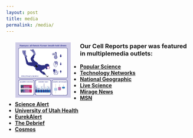 ```yaml
---
layout: post
title: media
permalink: /media/
---
```


<section class="media-coverage">
  <img src="/figures/VisualAbHae.jpg" alt="graphicalAbtract" style="float:left;padding-left:25px;padding-right:25px;width:150px">
  <h3>Our Cell Reports paper was featured in multiplemedia outlets: </h3>
  <ul class="media-links">
    <li><a href="https://www.popsci.com/science/korea-women-divers-genetics/" target="_blank"><strong>Popular Science</strong></a></li>
    <li><a href="https://www.technologynetworks.com/tn/news/genetic-differences-help-haenyeo-divers-survive-high-pressure-environments-399280" target="_blank"><strong>Technology Networks</strong></a></li>
    <li><a href="https://www.nationalgeographic.com/health/article/jeju-korea-women-divers-genetic-adaptations" target="_blank"><strong>National Geographic</strong></a></li>
    <li><a href="https://www.livescience.com/health/genetics/legendary-women-of-the-sea-in-south-korea-freedive-well-into-their-80s-a-new-study-hints-at-how" target="_blank"><strong>Live Science</strong></a></li>
    <li><a href="https://www.miragenews.com/korean-haenyeo-divers-show-cold-water-genetic-1453864/" target="_blank"><strong>Mirage News</strong></a></li>
    <li><a href="https://www.msn.com/en-us/health/other/genetic-analysis-of-all-women-extreme-divers-finds-changes-linked-to-blood-pressure-and-cold-tolerance/ar-AA1E3BcG" target="_blank"><strong>MSN</strong></a></li>
    <li><a href="https://www.sciencealert.com/legendary-female-free-divers-reveal-evolution-in-action-on-south-korean-island" target="_blank"><strong>Science Alert</strong></a></li>
    <li><a href="https://healthcare.utah.edu/newsroom/news/2025/05/its-they-have-superpower-genetic-analysis-of-all-women-extreme-divers-finds" target="_blank"><strong>University of Utah Health</strong></a></li>
    <li><a href="https://www.eurekalert.org/news-releases/1081670" target="_blank"><strong>EurekAlert</strong></a></li>
    <li><a href="https://thedebrief.org/defying-the-limits-of-human-endurance-koreas-incredible-haenyeo-divers-are-reveal-new-secrets-about-human-adaptation/" target="_blank"><strong>The Debrief</strong></a></li>
    <li><a href="https://cosmosmagazine.com/science/biology/korean-haenyeo-free-divers/" target="_blank"><strong>Cosmos</strong></a></li>
  </ul>
</section>
